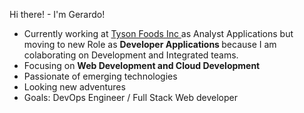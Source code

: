 Hi there! - I'm Gerardo!

* Currently working at <a href = "www.tysonfoods.com">Tyson Foods Inc </a> as Analyst Applications but moving to new Role as <b> Developer Applications </b> because I am colaborating on Development and Integrated teams.
* Focusing on <b> Web Development and Cloud Development </b>
* Passionate of emerging technologies
* Looking new adventures
* Goals: DevOps Engineer / Full Stack Web developer
